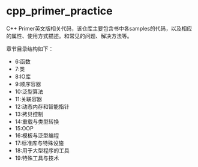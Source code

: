 # cpp_primer_practice
C++ Primer英文版相关代码，该仓库主要包含书中各samples的代码，以及相应的属性、使用方式描述。和常见的问题、解决方法等。

章节目录结构如下：
- 6:函数
- 7:类
- 8:IO库
- 9:顺序容器
- 10:泛型算法
- 11:关联容器
- 12:动态内存和智能指针
- 13:拷贝控制
- 14:重载与类型转换
- 15:OOP
- 16:模板与泛型编程
- 17:标准库与特殊设施
- 18:用于大型程序的工具
- 19:特殊工具与技术
